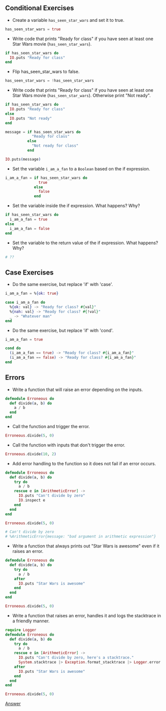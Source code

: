 Conditional Exercises
---------------------

* Create a variable `has_seen_star_wars` and set it to true.

```elixir
has_seen_star_wars = true
```

* Write code that prints "Ready for class" if you have seen at least one Star
  Wars movie (`has_seen_star_wars`).

```elixir
if has_seen_star_wars do
  IO.puts "Ready for class"
end
```

* Flip has_seen_star_wars to false.

```elixir
has_seen_star_wars = !has_seen_star_wars
```

* Write code that prints "Ready for class" if you have seen at least one Star
  Wars movie (`has_seen_star_wars`). Otherwise print "Not ready".

```elixir
if has_seen_star_wars do
  IO.puts "Ready for class"
else
  IO.puts "Not ready"
end

message = if has_seen_star_wars do
            "Ready for class"
          else
            "Not ready for class"
          end

IO.puts(message)
```

* Set the variable `i_am_a_fan` to a `Boolean` based on the if expression.

```elixir
i_am_a_fan = if has_seen_star_wars do
               true
             else
               false
             end
```

* Set the variable inside the if expression. What happens? Why?

```elixir
if has_seen_star_wars do
  i_am_a_fan = true
else
  i_am_a_fan = false
end
```

* Set the variable to the return value of the if expression. What happens? Why?

```elixir
# ??
```

Case Exercises
--------------

* Do the same exercise, but replace 'if' with 'case'.

```elixir
i_am_a_fan = %{ok: true}

case i_am_a_fan do
  %{ok: val} -> "Ready for class? #{val}"
  %{nah: val} -> "Ready for class? #{!val}"
  _ -> "Whatever man"
end
```

* Do the same exercise, but replace 'if' with 'cond'.

```elixir
i_am_a_fan = true

cond do
  (i_am_a_fan == true) -> "Ready for class? #{i_am_a_fan}"
  (i_am_a_fan == false) -> "Ready for class? #{i_am_a_fan}"
end
```

Errors
------

* Write a function that will raise an error depending on the inputs.

```elixir
defmodule Erroneous do
  def divide(a, b) do
    a / b
  end
end
```

* Call the function and trigger the error.

```elixir
Erroneous.divide(5, 0)
```

* Call the function with inputs that don't trigger the error.

```elixir
Erroneous.divide(10, 2)
```

* Add error handling to the function so it does not fail if an error occurs.

```elixir
defmodule Erroneous do
  def divide(a, b) do
    try do
      a / b
    rescue e in [ArithmeticError] ->
      IO.puts "Can't divide by zero"
      IO.inspect e
    end
  end
end

Erroneous.divide(5, 0)

# Can't divide by zero
# %ArithmeticError{message: "bad argument in arithmetic expression"}
```

* Write a function that always prints out "Star Wars is awesome" even if it
  raises an error.

```elixir
defmodule Erroneous do
  def divide(a, b) do
    try do
      a / b
    after
      IO.puts "Star Wars is awesome"
    end
  end
end

Erroneous.divide(5, 0)
```

* Write a function that raises an error, handles it and logs the stacktrace in a
  friendly manner.

```elixir
require Logger
defmodule Erroneous do
  def divide(a, b) do
    try do
      a / b
    rescue e in [ArithmeticError] ->
      IO.puts "Can't divide by zero, here's a stacktrace."
      System.stacktrace |> Exception.format_stacktrace |> Logger.error
    after
      IO.puts "Star Wars is awesome"
    end
  end
end

Erroneous.divide(5, 0)
```

[Answer](https://gist.github.com/brweber2/26c834effd8c3c17e19c2009381db514)
